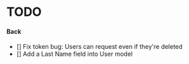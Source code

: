 # TODO

#### Back
- [] Fix token bug: Users can request even if they're deleted
- [] Add a Last Name field into User model